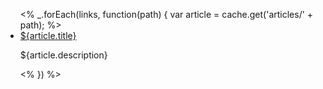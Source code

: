 <ul class="topic-links">
<% _.forEach(links, function(path) {
  var article = cache.get('articles/' + path);
  %>
  <li>
    <i class="icon icon-budicon-715"></i><a href="${article.url}">${article.title}</a>
    <p>
      ${article.description}
    </p>
  </li>
<% }) %>
</ul>
